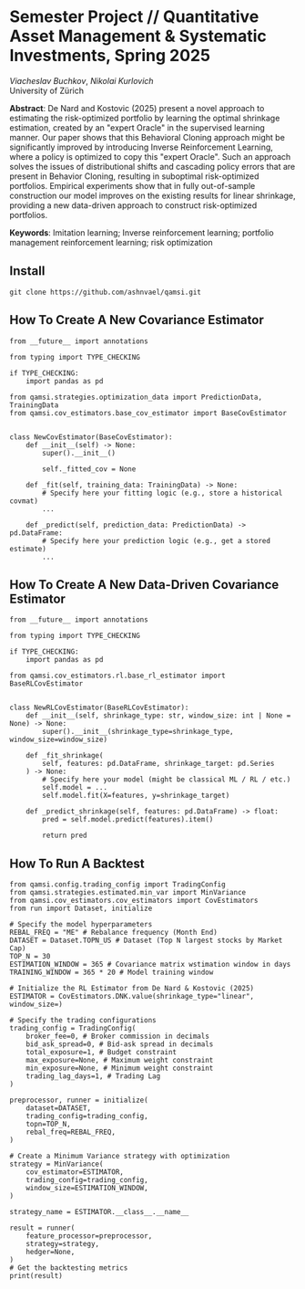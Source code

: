 # Semester Project // Quantitative Asset Management & Systematic Investments, Spring 2025
_Viacheslav Buchkov_, _Nikolai Kurlovich_\
University of Zürich

**Abstract**: De Nard and Kostovic (2025) present a novel approach to estimating the risk-optimized portfolio by learning the optimal shrinkage estimation, created by an "expert Oracle" in the supervised learning manner. Our paper shows that this Behavioral Cloning approach might be significantly improved by introducing Inverse Reinforcement Learning, where a policy is optimized to copy this "expert Oracle". Such an approach solves the issues of distributional shifts and cascading policy errors that are present in Behavior Cloning, resulting in suboptimal risk-optimized portfolios. Empirical experiments show that in fully out-of-sample construction our model improves on the existing results for linear shrinkage, providing a new data-driven approach to construct risk-optimized portfolios.

**Keywords**: Imitation learning; Inverse reinforcement learning; portfolio management reinforcement learning; risk optimization

## Install

```
git clone https://github.com/ashnvael/qamsi.git
```

## How To Create A New Covariance Estimator

```
from __future__ import annotations

from typing import TYPE_CHECKING

if TYPE_CHECKING:
    import pandas as pd

from qamsi.strategies.optimization_data import PredictionData, TrainingData
from qamsi.cov_estimators.base_cov_estimator import BaseCovEstimator


class NewCovEstimator(BaseCovEstimator):
    def __init__(self) -> None:
        super().__init__()

        self._fitted_cov = None

    def _fit(self, training_data: TrainingData) -> None:
        # Specify here your fitting logic (e.g., store a historical covmat)
        ...

    def _predict(self, prediction_data: PredictionData) -> pd.DataFrame:
        # Specify here your prediction logic (e.g., get a stored estimate)
        ...
```

## How To Create A New Data-Driven Covariance Estimator

```
from __future__ import annotations

from typing import TYPE_CHECKING

if TYPE_CHECKING:
    import pandas as pd

from qamsi.cov_estimators.rl.base_rl_estimator import BaseRLCovEstimator


class NewRLCovEstimator(BaseRLCovEstimator):
    def __init__(self, shrinkage_type: str, window_size: int | None = None) -> None:
        super().__init__(shrinkage_type=shrinkage_type, window_size=window_size)

    def _fit_shrinkage(
        self, features: pd.DataFrame, shrinkage_target: pd.Series
    ) -> None:
        # Specify here your model (might be classical ML / RL / etc.)
        self.model = ...
        self.model.fit(X=features, y=shrinkage_target)

    def _predict_shrinkage(self, features: pd.DataFrame) -> float:
        pred = self.model.predict(features).item()

        return pred
```

## How To Run A Backtest

```
from qamsi.config.trading_config import TradingConfig
from qamsi.strategies.estimated.min_var import MinVariance
from qamsi.cov_estimators.cov_estimators import CovEstimators
from run import Dataset, initialize

# Specify the model hyperparameters
REBAL_FREQ = "ME" # Rebalance frequency (Month End)
DATASET = Dataset.TOPN_US # Dataset (Top N largest stocks by Market Cap)
TOP_N = 30
ESTIMATION_WINDOW = 365 # Covariance matrix wstimation window in days
TRAINING_WINDOW = 365 * 20 # Model training window

# Initialize the RL Estimator from De Nard & Kostovic (2025)
ESTIMATOR = CovEstimators.DNK.value(shrinkage_type="linear", window_size=)

# Specify the trading configurations
trading_config = TradingConfig(
    broker_fee=0, # Broker commission in decimals
    bid_ask_spread=0, # Bid-ask spread in decimals
    total_exposure=1, # Budget constraint
    max_exposure=None, # Maximum weight constraint
    min_exposure=None, # Minimum weight constraint
    trading_lag_days=1, # Trading Lag
)

preprocessor, runner = initialize(
    dataset=DATASET,
    trading_config=trading_config,
    topn=TOP_N,
    rebal_freq=REBAL_FREQ,
)

# Create a Minimum Variance strategy with optimization
strategy = MinVariance(
    cov_estimator=ESTIMATOR,
    trading_config=trading_config,
    window_size=ESTIMATION_WINDOW,
)

strategy_name = ESTIMATOR.__class__.__name__

result = runner(
    feature_processor=preprocessor,
    strategy=strategy,
    hedger=None,
)
# Get the backtesting metrics
print(result)
```
